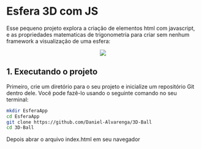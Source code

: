 # Esfera 3D com JS
Esse pequeno projeto explora a criação de elementos html com javascript, e as propriedades matematicas de trigonometria para criar sem nenhum framework a visualização de uma esfera:

<p align="center">
  <img heigth="200px" src="https://github.com/VitorCarvalho67/3D-Ball/assets/102667323/33ebd050-514a-4272-98f2-f39d3cc2481d"/>
</p>


## 1. Executando o projeto

Primeiro, crie um diretório para o seu projeto e inicialize um repositório Git dentro dele. Você pode fazê-lo usando o seguinte comando no seu terminal:

```bash
mkdir EsferaApp
cd EsferaApp
git clone https://github.com/Daniel-Alvarenga/3D-Ball
cd 3D-Ball
```

Depois abrar o arquivo index.html em seu navegador
